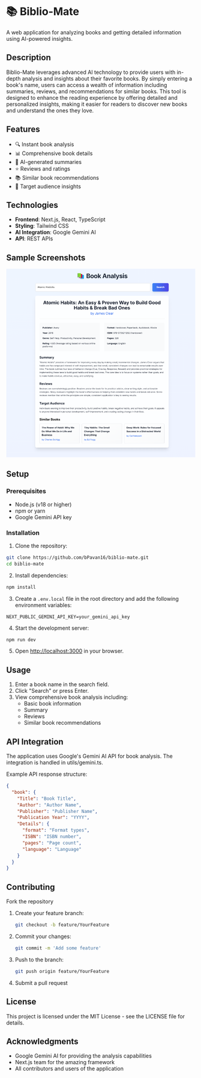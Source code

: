 # 📚 Biblio-Mate

A web application for analyzing books and getting detailed information using AI-powered insights.

## Description
Biblio-Mate leverages advanced AI technology to provide users with in-depth analysis and insights about their favorite books. By simply entering a book's name, users can access a wealth of information including summaries, reviews, and recommendations for similar books. This tool is designed to enhance the reading experience by offering detailed and personalized insights, making it easier for readers to discover new books and understand the ones they love.

## Features

- 🔍 Instant book analysis
- 📊 Comprehensive book details
- 📝 AI-generated summaries
- ⭐ Reviews and ratings
- 📚 Similar book recommendations
- 🎯 Target audience insights

## Technologies

- **Frontend**: Next.js, React, TypeScript
- **Styling**: Tailwind CSS
- **AI Integration**: Google Gemini AI
- **API**: REST APIs

## Sample Screenshots

![Sample Image](images/screenshot1.png)

## Setup

### Prerequisites

- Node.js (v18 or higher)
- npm or yarn
- Google Gemini API key

### Installation

1. Clone the repository:

```bash
git clone https://github.com/bPavan16/biblio-mate.git
cd biblio-mate
```

2. Install dependencies:

```bash
npm install
```

3. Create a `.env.local` file in the root directory and add the following environment variables:

```env
NEXT_PUBLIC_GEMINI_API_KEY=your_gemini_api_key
```

4. Start the development server:

```bash
npm run dev
```

5. Open [http://localhost:3000](http://localhost:3000) in your browser.

## Usage

1. Enter a book name in the search field.
2. Click "Search" or press Enter.
3. View comprehensive book analysis including:
   - Basic book information
   - Summary
   - Reviews
   - Similar book recommendations

## API Integration

The application uses Google's Gemini AI API for book analysis. The integration is handled in utils/gemini.ts.

Example API response structure:

```JSON
{
  "book": {
    "Title": "Book Title",
    "Author": "Author Name",
    "Publisher": "Publisher Name",
    "Publication Year": "YYYY",
    "Details": {
      "format": "Format types",
      "ISBN": "ISBN number",
      "pages": "Page count",
      "language": "Language"
    }
  }
}
```

## Contributing

Fork the repository

1. Create your feature branch:
    ```bash
    git checkout -b feature/YourFeature
    ```

2. Commit your changes:
    ```bash
    git commit -m 'Add some feature'
    ```

3. Push to the branch:
    ```bash
    git push origin feature/YourFeature
    ```

4. Submit a pull request

## License
This project is licensed under the MIT License - see the LICENSE file for details.

## Acknowledgments
* Google Gemini AI for providing the analysis capabilities
* Next.js team for the amazing framework
* All contributors and users of the application
